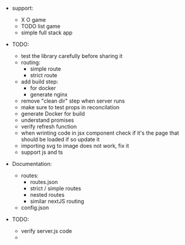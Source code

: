 + support:
    + X O game
    + TODO list game
    + simple full stack app

+ TODO:
    + test the library carefully before sharing it
    + routing:
        + simple route
        + strict route
    + add build step:
        + for docker
        + generate nginx
    + remove "clean dir" step when server runs
    + make sure to test props in reconcilation
    + generate Docker for build
    + understand promises
    + verify refresh function
    + when wrinting code in jsx component check if it's the page that should be loaded if so update it
    + importing svg to image does not work, fix it
    + support js and ts

+ Documentation:
    + routes:
        + routes.json
        + strict / simple routes
        + nested routes
        + similar nextJS routing
    + config.json




+ TODO:
    + verify server.js code
    + 